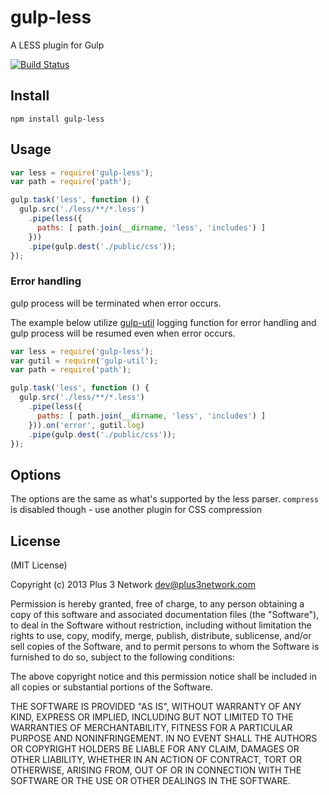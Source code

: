 gulp-less
=========

A LESS plugin for Gulp

[![Build Status](https://travis-ci.org/plus3network/gulp-less.png?branch=master)](https://travis-ci.org/plus3network/gulp-less)

## Install

```
npm install gulp-less
```

## Usage
```javascript
var less = require('gulp-less');
var path = require('path');

gulp.task('less', function () {
  gulp.src('./less/**/*.less')
    .pipe(less({
      paths: [ path.join(__dirname, 'less', 'includes') ]
    }))
    .pipe(gulp.dest('./public/css'));
});
```
### Error handling
gulp process will be terminated when error occurs.

The example below utilize [gulp-util](https://github.com/wearefractal/gulp-util) logging function for error handling and gulp process will be resumed even when error occurs.
```javascript
var less = require('gulp-less');
var gutil = require('gulp-util');
var path = require('path');

gulp.task('less', function () {
  gulp.src('./less/**/*.less')
    .pipe(less({
      paths: [ path.join(__dirname, 'less', 'includes') ]
    })).on('error', gutil.log)
    .pipe(gulp.dest('./public/css'));
});
```
## Options

The options are the same as what's supported by the less parser. `compress` is disabled though - use another plugin for CSS compression

## License

(MIT License)

Copyright (c) 2013 Plus 3 Network dev@plus3network.com

Permission is hereby granted, free of charge, to any person obtaining a copy of this software and associated documentation files (the "Software"), to deal in the Software without restriction, including without limitation the rights to use, copy, modify, merge, publish, distribute, sublicense, and/or sell copies of the Software, and to permit persons to whom the Software is furnished to do so, subject to the following conditions:

The above copyright notice and this permission notice shall be included in all copies or substantial portions of the Software.

THE SOFTWARE IS PROVIDED "AS IS", WITHOUT WARRANTY OF ANY KIND, EXPRESS OR IMPLIED, INCLUDING BUT NOT LIMITED TO THE WARRANTIES OF MERCHANTABILITY, FITNESS FOR A PARTICULAR PURPOSE AND NONINFRINGEMENT. IN NO EVENT SHALL THE AUTHORS OR COPYRIGHT HOLDERS BE LIABLE FOR ANY CLAIM, DAMAGES OR OTHER LIABILITY, WHETHER IN AN ACTION OF CONTRACT, TORT OR OTHERWISE, ARISING FROM, OUT OF OR IN CONNECTION WITH THE SOFTWARE OR THE USE OR OTHER DEALINGS IN THE SOFTWARE.
